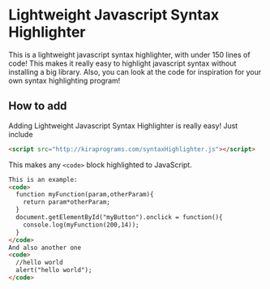 # Lightweight Javascript Syntax Highlighter
This is a lightweight javascript syntax highlighter, with under 150 lines of code! This makes it really easy to highlight javascript syntax without installing a big library. Also, you can look at the code for inspiration for your own syntax highlighting program!

## How to add
Adding Lightweight Javascript Syntax Highlighter is really easy! Just include
```html
<script src="http://kiraprograms.com/syntaxHighlighter.js"></script>
```

This makes any `<code>` block highlighted to JavaScript.
```html
This is an example:
<code>
  function myFunction(param,otherParam){
    return param*otherParam;
  }
  document.getElementById("myButton").onclick = function(){
    console.log(myFunction(200,14));
  }
</code>
And also another one
<code>
  //hello world
  alert("hello world");
</code>
```
